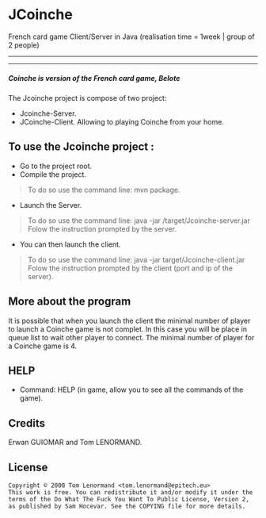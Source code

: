 # JCoinche 
French card game Client/Server in Java
(realisation time = 1week | group of 2 people) 

---
---

##### Coinche is version of the French card game, Belote

The Jcoinche project is compose of two project:
* Jcoinche-Server.
* JCoinche-Client.
Allowing to playing Coinche from your home.

## To use the Jcoinche project : 
* Go to the project root.
* Compile the project.
> To do so use the command line: mvn package.
* Launch the Server.
> To do so use the command line: java -jar /target/Jcoinche-server.jar
> Folow the instruction prompted by the server.
* You can then launch the client.
> To do so use the command line: java -jar target/Jcoinche-client.jar
> Folow the instruction prompted by the client (port and ip of the server).

## More about the program

It is possible that when you launch the client the minimal number of player to launch a Coinche game is not complet.
In this case you will be place in queue list to wait other player to connect.
The minimal number of player for a Coinche game is 4.

## HELP

* Command: HELP (in game, allow you to see all the commands of the game).

## Credits
 Erwan GUIOMAR and Tom LENORMAND.

## License
    Copyright © 2000 Tom Lenormand <tom.lenormand@epitech.eu>
    This work is free. You can redistribute it and/or modify it under the
    terms of the Do What The Fuck You Want To Public License, Version 2,
    as published by Sam Hocevar. See the COPYING file for more details.
